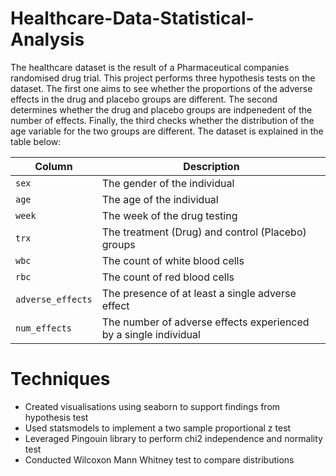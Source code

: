 # Healthcare-Data-Statistical-Analysis
The healthcare dataset is the result of a Pharmaceutical companies randomised drug trial. This project performs three hypothesis tests on the dataset. The first one aims to see whether the proportions of the adverse effects in the drug and placebo groups are different. The second determines whether the drug and placebo groups are indpenedent of the number of effects. Finally, the third checks whether the distribution of the age variable for the two groups are different. The dataset is explained in the table below:

| Column | Description |
|--------|-------------|
|`sex` | The gender of the individual |
|`age` | The age of the individual |
|`week` | The week of the drug testing |
|`trx` | The treatment (Drug) and control (Placebo) groups | 
|`wbc` | The count of white blood cells |
|`rbc` | The count of red blood cells |
|`adverse_effects` | The presence of at least a single adverse effect |
|`num_effects` | The number of adverse effects experienced by a single individual |

# Techniques
- Created visualisations using seaborn to support findings from hypothesis test
- Used statsmodels to implement a two sample proportional z test
- Leveraged Pingouin library to perform chi2 independence and normality test
- Conducted Wilcoxon Mann Whitney test to compare distributions
